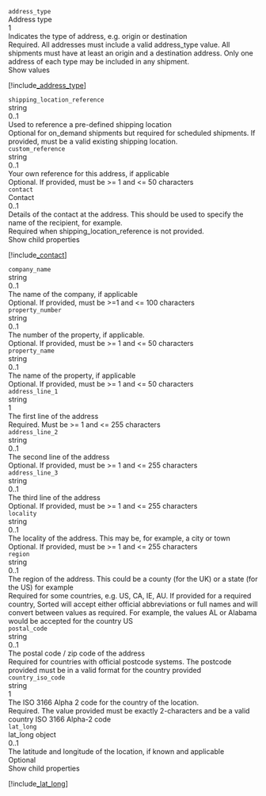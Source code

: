 <div class="property">
    <div class="name"><code>address_type</code></div>
    <div class="type">Address type</div>
    <div class="occurs">1</div>
    <div class="description">Indicates the type of address, e.g. origin or destination	</div>
    <div class="validation">Required. All addresses must include a valid address_type value. All shipments must have at least an origin and a destination address. Only one address of each type may be included in any shipment.</div>     
    <div class="dropdown" onclick="dropFunction(this)">Show values
        <div class="dropdown-content">

[!include[_address_type](_address_type.md)]
</div>
    </div>              
</div>
<div class="property">
    <div class="name"><code>shipping_location_reference</code></div>
    <div class="type">string</div>
    <div class="occurs">0..1</div>
    <div class="description">Used to reference a pre-defined shipping location	</div>
    <div class="validation">Optional for on_demand shipments but required for scheduled shipments. If provided, must be a valid existing shipping location.</div>
</div>
<div class="property">
    <div class="name"><code>custom_reference</code></div>
    <div class="type">string</div>
    <div class="occurs">0..1</div>
    <div class="description">Your own reference for this address, if applicable</div>
    <div class="validation">Optional. If provided, must be >= 1 and <= 50 characters</div>
</div>
<div class="property">
    <div class="name"><code>contact</code></div>
    <div class="type">Contact</div>
    <div class="occurs">0..1</div>
    <div class="description">Details of the contact at the address. This should be used to specify the name of the recipient, for example.	</div>
    <div class="validation">Required when shipping_location_reference is not provided.</div>     
    <div class="dropdown" onclick="dropFunction(this)">Show child properties
        <div class="dropdown-content">

[!include[_contact](_contact.md)]
</div>
    </div>              
</div>
<div class="property">
    <div class="name"><code>company_name</code></div>
    <div class="type">string</div>
    <div class="occurs">0..1</div>
    <div class="description">The name of the company, if applicable	</div>
    <div class="validation">Optional. If provided, must be >=1 and <= 100 characters</div>
</div>
<div class="property">
    <div class="name"><code>property_number</code></div>
    <div class="type">string</div>
    <div class="occurs">0..1</div>
    <div class="description">The number of the property, if applicable.	</div>
    <div class="validation">Optional. If provided, must be >= 1 and <= 50 characters</div>
</div>
<div class="property">
    <div class="name"><code>property_name</code></div>
    <div class="type">string</div>
    <div class="occurs">0..1</div>
    <div class="description">The name of the property, if applicable</div>
    <div class="validation">Optional. If provided, must be >= 1 and <= 50 characters</div>
</div>
<div class="property">
    <div class="name"><code>address_line_1</code></div>
    <div class="type">string</div>
    <div class="occurs">1</div>
    <div class="description">The first line of the address</div>
    <div class="validation">Required. Must be >= 1 and <= 255 characters</div>
</div>
<div class="property">
    <div class="name"><code>address_line_2</code></div>
    <div class="type">string</div>
    <div class="occurs">0..1</div>
    <div class="description">The second line of the address</div>
    <div class="validation">Optional. If provided, must be >= 1 and <= 255 characters</div>
</div>
<div class="property">
    <div class="name"><code>address_line_3</code></div>
    <div class="type">string</div>
    <div class="occurs">0..1</div>
    <div class="description">The third line of the address</div>
    <div class="validation">Optional. If provided, must be >= 1 and <= 255 characters</div>
</div>
<div class="property">
    <div class="name"><code>locality</code></div>
    <div class="type">string</div>
    <div class="occurs">0..1</div>
    <div class="description">The locality of the address. This may be, for example, a city or town</div>
    <div class="validation">Optional. If provided, must be >= 1 and <= 255 characters</div>
</div>
<div class="property">
    <div class="name"><code>region</code></div>
    <div class="type">string</div>
    <div class="occurs">0..1</div>
    <div class="description">The region of the address. This could be a county (for the UK) or a state (for the US) for example</div>
    <div class="validation">Required for some countries, e.g. US, CA, IE, AU. If provided for a required country, Sorted will accept either official abbreviations or full names and will convert between values as required. For example, the values AL or Alabama would be accepted for the country US</div>
</div>
<div class="property">
    <div class="name"><code>postal_code</code></div>
    <div class="type">string</div>
    <div class="occurs">0..1</div>
    <div class="description">The postal code / zip code of the address</div>
    <div class="validation">Required for countries with official postcode systems. The postcode provided must be in a valid format for the country provided</div>
</div>
<div class="property">
    <div class="name"><code>country_iso_code</code></div>
    <div class="type">string</div>
    <div class="occurs">1</div>
    <div class="description">The ISO 3166 Alpha 2 code for the country of the location.	</div>
    <div class="validation">Required. The value provided must be exactly 2-characters and be a valid country ISO 3166 Alpha-2 code</div>
</div>
<div class="property">
    <div class="name"><code>lat_long</code></div>
    <div class="type">lat_long object</div>
    <div class="occurs">0..1</div>
    <div class="description">The latitude and longitude of the location, if known and applicable</div>
    <div class="validation">Optional</div>     
    <div class="dropdown" onclick="dropFunction(this)">Show child properties
        <div class="dropdown-content">

[!include[_lat_long](_lat_long.md)]
</div>
    </div>              
</div>